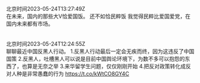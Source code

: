 北京时间2023-05-24T13:27:49Z<br>在未来，国内的那些大V恰爱国饭。
还不如恰民粹饭
我觉得民粹比爱国爱党，在国内未来都有市场。<br><br><br>北京时间2023-05-24T12:24:55Z<br>聊聊最近中国反黑人行动。
 1.反黑人行动最后一定会无疾而终，因为这违反了中国国策 
2.反黑人，吐槽黑人可以说是目前中国舆论环境下，为数不多可以抱怨的东西了，也算是无奈之举
3.来华留学生问题，仅仅刚刚开始 
4.把反对政策转化成反对人种是非常愚蠢的行为
https://t.co/kWtCO8GY4C<br><br><br>